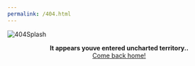 ```yaml
---
permalink: /404.html
---
```

![404Splash](https://user-images.githubusercontent.com/67180838/117095819-439d3d80-ad1c-11eb-8488-19d22ec02243.png)

<p align="center">
  <b>It appears youve entered uncharted territory..</b><br>
  <a href="https://ham0osh.github.io/MediaControler/">Come back home!</a>
</p>
